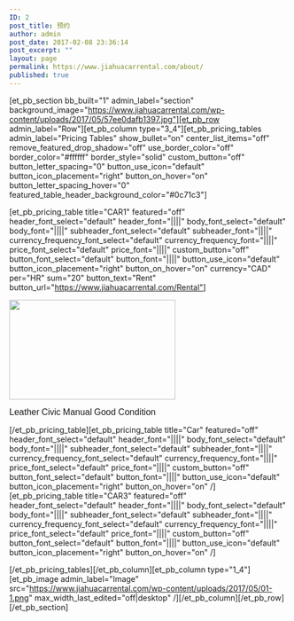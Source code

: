 ```yaml
---
ID: 2
post_title: 预约
author: admin
post_date: 2017-02-08 23:36:14
post_excerpt: ""
layout: page
permalink: https://www.jiahuacarrental.com/about/
published: true
---
```

[et_pb_section bb_built="1" admin_label="section" background_image="https://www.jiahuacarrental.com/wp-content/uploads/2017/05/57ee0dafb1397.jpg"][et_pb_row admin_label="Row"][et_pb_column type="3_4"][et_pb_pricing_tables admin_label="Pricing Tables" show_bullet="on" center_list_items="off" remove_featured_drop_shadow="off" use_border_color="off" border_color="#ffffff" border_style="solid" custom_button="off" button_letter_spacing="0" button_use_icon="default" button_icon_placement="right" button_on_hover="on" button_letter_spacing_hover="0" featured_table_header_background_color="#0c71c3"]

[et_pb_pricing_table title="CAR1" featured="off" header_font_select="default" header_font="||||" body_font_select="default" body_font="||||" subheader_font_select="default" subheader_font="||||" currency_frequency_font_select="default" currency_frequency_font="||||" price_font_select="default" price_font="||||" custom_button="off" button_font_select="default" button_font="||||" button_use_icon="default" button_icon_placement="right" button_on_hover="on" currency="CAD" per="HR" sum="20" button_text="Rent" button_url="https://www.jiahuacarrental.com/Rental"]

<a href="https://www.jiahuacarrental.com/wp-content/uploads/2017/05/02.png"><img class="alignnone size-medium wp-image-78" src="https://www.jiahuacarrental.com/wp-content/uploads/2017/05/02-300x98.png" alt="" width="300" height="180"></a>

<span style="font-size: 12pt; font-family: Arial, Helvetica, sans-serif;">Leather</span>
<span style="font-size: 12pt; font-family: Arial, Helvetica, sans-serif;">Civic</span>
<span style="font-size: 12pt; font-family: Arial, Helvetica, sans-serif;">Manual</span>
<span style="font-size: 12pt; font-family: Arial, Helvetica, sans-serif;">Good Condition</span>

[/et_pb_pricing_table][et_pb_pricing_table title="Car" featured="off" header_font_select="default" header_font="||||" body_font_select="default" body_font="||||" subheader_font_select="default" subheader_font="||||" currency_frequency_font_select="default" currency_frequency_font="||||" price_font_select="default" price_font="||||" custom_button="off" button_font_select="default" button_font="||||" button_use_icon="default" button_icon_placement="right" button_on_hover="on" /][et_pb_pricing_table title="CAR3" featured="off" header_font_select="default" header_font="||||" body_font_select="default" body_font="||||" subheader_font_select="default" subheader_font="||||" currency_frequency_font_select="default" currency_frequency_font="||||" price_font_select="default" price_font="||||" custom_button="off" button_font_select="default" button_font="||||" button_use_icon="default" button_icon_placement="right" button_on_hover="on" /]

[/et_pb_pricing_tables][/et_pb_column][et_pb_column type="1_4"][et_pb_image admin_label="Image" src="https://www.jiahuacarrental.com/wp-content/uploads/2017/05/01-1.png" max_width_last_edited="off|desktop" /][/et_pb_column][/et_pb_row][/et_pb_section]